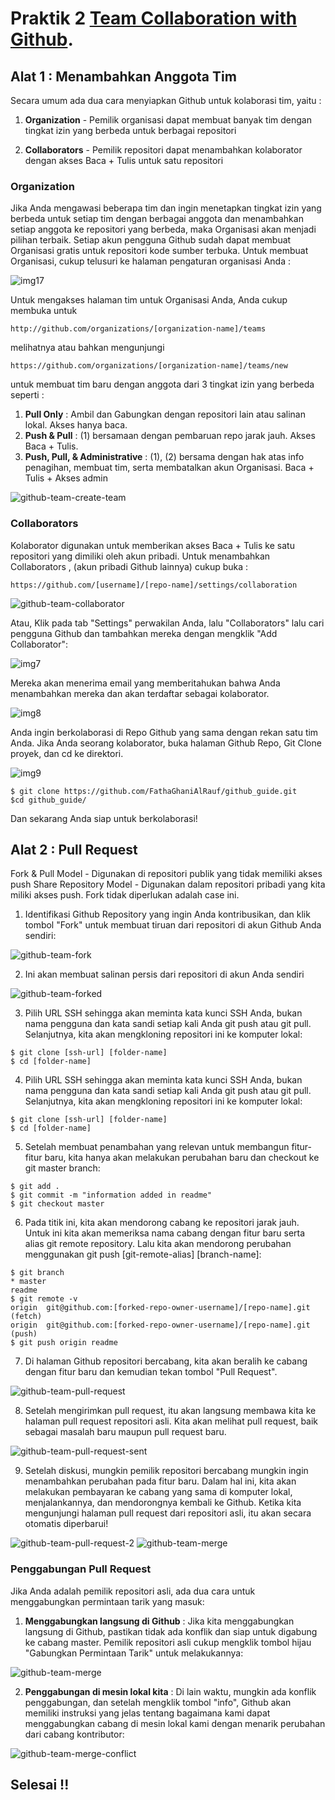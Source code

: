 # Praktik 2 [Team Collaboration with Github](https://code.tutsplus.com/articles/team-collaboration-with-github--net-29876).

## **Alat 1 : Menambahkan Anggota Tim**

Secara umum ada dua cara menyiapkan Github untuk kolaborasi tim, yaitu :

1. **Organization** - Pemilik organisasi dapat membuat banyak tim dengan tingkat izin yang berbeda untuk berbagai repositori

2. **Collaborators** - Pemilik repositori dapat menambahkan kolaborator dengan akses Baca + Tulis untuk satu repositori

### **Organization**
Jika Anda mengawasi beberapa tim dan ingin menetapkan tingkat izin yang berbeda untuk setiap tim dengan berbagai anggota dan menambahkan setiap anggota ke repositori yang berbeda, maka Organisasi akan menjadi pilihan terbaik. Setiap akun pengguna Github sudah dapat membuat Organisasi gratis untuk repositori kode sumber terbuka. Untuk membuat Organisasi, cukup telusuri ke halaman pengaturan organisasi Anda :

![img17](https://user-images.githubusercontent.com/111025932/184530998-4ce25d80-1ade-4083-b215-411abcdd4a82.png)

Untuk mengakses halaman tim untuk Organisasi Anda, Anda cukup membuka untuk
 ```
 http://github.com/organizations/[organization-name]/teams 
 ``` 
 melihatnya atau bahkan mengunjungi 
 ```
 https://github.com/organizations/[organization-name]/teams/new 
 ```
 untuk membuat tim baru dengan anggota dari 3 tingkat izin yang berbeda seperti :  
 1. **Pull Only** : Ambil dan Gabungkan dengan repositori lain atau salinan lokal. Akses hanya baca.
 2. **Push & Pull** : (1) bersamaan dengan pembaruan repo jarak jauh. Akses Baca + Tulis.
 3. **Push, Pull, & Administrative** : (1), (2) bersama dengan hak atas info penagihan, membuat tim, serta membatalkan akun Organisasi. Baca + Tulis + Akses admin

![github-team-create-team](https://user-images.githubusercontent.com/111033936/184523005-7615e417-12b6-439f-8877-34e43d684737.png)

### **Collaborators**
Kolaborator digunakan untuk memberikan akses Baca + Tulis ke satu repositori yang dimiliki oleh akun pribadi. Untuk menambahkan Collaborators , (akun pribadi Github lainnya) cukup buka :
```
https://github.com/[username]/[repo-name]/settings/collaboration
```
![github-team-collaborator](https://user-images.githubusercontent.com/111033936/184523026-8786968f-3fcc-4d88-b2b7-a74a69cebfed.png)

Atau, Klik pada tab "Settings" perwakilan Anda, lalu "Collaborators" lalu cari pengguna Github dan tambahkan mereka dengan mengklik "Add Collaborator":

![img7](https://user-images.githubusercontent.com/111025932/184498347-748b4cfd-3cc3-48a9-9189-ade8fc5f1740.png)

Mereka akan menerima email yang memberitahukan bahwa Anda menambahkan mereka dan akan terdaftar sebagai kolaborator.

![img8](https://user-images.githubusercontent.com/111025932/184498349-fce3127c-2751-44f8-ab66-00c2a025c2ed.png)

Anda ingin berkolaborasi di Repo Github yang sama dengan rekan satu tim Anda. Jika Anda seorang kolaborator, buka halaman Github Repo, Git Clone proyek, dan cd ke direktori.
 
![img9](https://user-images.githubusercontent.com/111025932/184498354-170ab7a2-e681-4c59-b517-94c47e1a292f.png)

```
$ git clone https://github.com/FathaGhaniAlRauf/github_guide.git
$cd github_guide/
```
 
Dan sekarang Anda siap untuk berkolaborasi!  

## **Alat 2 : Pull Request**

Fork & Pull Model - Digunakan di repositori publik yang tidak memiliki akses push
Share Repository Model - Digunakan dalam repositori pribadi yang kita miliki akses push. Fork tidak diperlukan adalah case ini.

1. Identifikasi Github Repository yang ingin Anda kontribusikan, dan klik tombol "Fork" untuk membuat tiruan dari repositori di akun Github Anda sendiri:

![github-team-fork](https://user-images.githubusercontent.com/111033936/184523140-f7711c14-c099-4daf-b768-849271e19613.png)

2. Ini akan membuat salinan persis dari repositori di akun Anda sendiri

![github-team-forked](https://user-images.githubusercontent.com/111033936/184523147-09a101b6-5bac-463c-89a7-8d4f9d7a5055.png)

3. Pilih URL SSH sehingga akan meminta kata kunci SSH Anda, bukan nama pengguna dan kata sandi setiap kali Anda git push atau git pull. Selanjutnya, kita akan mengkloning repositori ini ke komputer lokal:
```
$ git clone [ssh-url] [folder-name]
$ cd [folder-name]
```

4. Pilih URL SSH sehingga akan meminta kata kunci SSH Anda, bukan nama pengguna dan kata sandi setiap kali Anda git push atau git pull. Selanjutnya, kita akan mengkloning repositori ini ke komputer lokal:

```
$ git clone [ssh-url] [folder-name]
$ cd [folder-name]
```

5. Setelah membuat penambahan yang relevan untuk membangun fitur-fitur baru, kita hanya akan melakukan perubahan baru dan checkout ke git master branch:
```
$ git add .
$ git commit -m "information added in readme"
$ git checkout master
```

6. Pada titik ini, kita akan mendorong cabang ke repositori jarak jauh. Untuk ini kita akan memeriksa nama cabang dengan fitur baru serta alias git remote repository. Lalu kita akan mendorong perubahan menggunakan git push [git-remote-alias] [branch-name]:
```
$ git branch
* master
readme
$ git remote -v
origin  git@github.com:[forked-repo-owner-username]/[repo-name].git (fetch)
origin  git@github.com:[forked-repo-owner-username]/[repo-name].git (push)
$ git push origin readme
```
7. Di halaman Github repositori bercabang, kita akan beralih ke cabang dengan fitur baru dan kemudian tekan tombol "Pull Request".

![github-team-pull-request](https://user-images.githubusercontent.com/111033936/184523238-d94ad635-3395-4b17-a0dc-0104ca8e3702.png)

8. Setelah mengirimkan pull request, itu akan langsung membawa kita ke halaman pull request repositori asli. Kita akan melihat pull request, baik sebagai masalah baru maupun pull request baru.

![github-team-pull-request-sent](https://user-images.githubusercontent.com/111033936/184523249-4c96a80c-9627-4fa2-993f-92e9e7c7acb1.png)

9. Setelah diskusi, mungkin pemilik repositori bercabang mungkin ingin menambahkan perubahan pada fitur baru. Dalam hal ini, kita akan melakukan pembayaran ke cabang yang sama di komputer lokal, menjalankannya, dan mendorongnya kembali ke Github. Ketika kita mengunjungi halaman pull request dari repositori asli, itu akan secara otomatis diperbarui!

![github-team-pull-request-2](https://user-images.githubusercontent.com/111033936/184523258-3a710b67-26c5-46a7-8951-6712d198126d.png)
![github-team-merge](https://user-images.githubusercontent.com/111033936/184523288-ac7d8d92-5878-470d-b10e-39fc2ec2d6c3.png)

### **Penggabungan Pull Request**

Jika Anda adalah pemilik repositori asli, ada dua cara untuk menggabungkan permintaan tarik yang masuk:

1. **Menggabungkan langsung di Github** : Jika kita menggabungkan langsung di Github, pastikan tidak ada konflik dan siap untuk digabung ke cabang master. Pemilik repositori asli cukup mengklik tombol hijau "Gabungkan Permintaan Tarik" untuk melakukannya:

![github-team-merge](https://user-images.githubusercontent.com/111033936/184523290-1392b4de-a8c3-4159-aa5d-b1eb724ccf4a.png)

2. **Penggabungan di mesin lokal kita** : Di ​​lain waktu, mungkin ada konflik penggabungan, dan setelah mengklik tombol "info", Github akan memiliki instruksi yang jelas tentang bagaimana kami dapat menggabungkan cabang di mesin lokal kami dengan menarik perubahan dari cabang kontributor:


![github-team-merge-conflict](https://user-images.githubusercontent.com/111033936/184523293-2352fd57-5e55-4278-ab21-f2d6cdf55321.png)

## Selesai !!